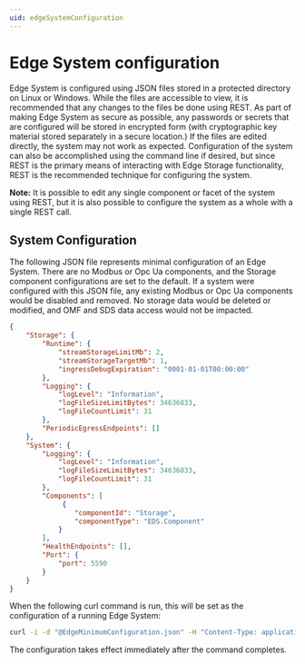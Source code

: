 ```yaml
---
uid: edgeSystemConfiguration
---
```


# Edge System configuration
Edge System is configured using JSON files stored in a protected directory on Linux or Windows. While the files are accessible to view, it is recommended that any changes to the files be done using REST. As part of making Edge System as secure as possible, any passwords or secrets that are configured will be stored in encrypted form (with cryptographic key material stored separately in a secure location.) If the files are edited directly, the system may not work as expected. Configuration of the system can also be accomplished using the command line if desired, but since REST is the primary means of interacting with Edge Storage functionality, REST is the recommended technique for configuring the system.

**Note:** It is possible to edit any single component or facet of the system using REST, but it is also possible to configure the system as a whole with a single REST call.

## System Configuration
The following JSON file represents minimal configuration of an Edge System. There are no Modbus or Opc Ua components, and the Storage component configurations are set to the default. If a system were configured with this JSON file, any existing Modbus or Opc Ua components would be disabled and removed. No storage data would be deleted or modified, and OMF and SDS data access would not be impacted.

```json
{
    "Storage": {
        "Runtime": {
            "streamStorageLimitMb": 2,
            "streamStorageTargetMb": 1,
            "ingressDebugExpiration": "0001-01-01T00:00:00"
        },
        "Logging": {
            "logLevel": "Information",
            "logFileSizeLimitBytes": 34636833,
            "logFileCountLimit": 31
        },
        "PeriodicEgressEndpoints": []
    },
    "System": {
        "Logging": {
            "logLevel": "Information",
            "logFileSizeLimitBytes": 34636833,
            "logFileCountLimit": 31
        },
        "Components": [
             {
                "componentId": "Storage",
                "componentType": "EDS.Component"
            }
        ],
        "HealthEndpoints": [],
        "Port": {
            "port": 5590
        }
    }
}
```

When the following curl command is run, this will be set as the configuration of a running Edge System:

```bash
curl -i -d "@EdgeMinimumConfiguration.json" -H "Content-Type: application/json" -X PUT http://localhost:5590/api/v1/configuration
```

The configuration takes effect immediately after the command completes.
